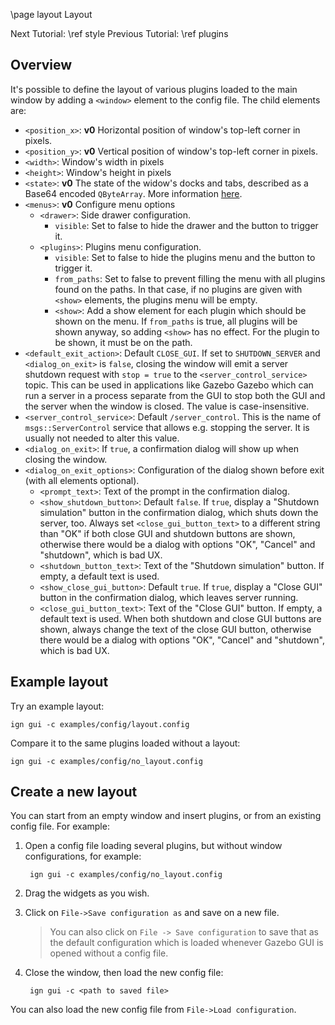 \page layout Layout

Next Tutorial: \ref style
Previous Tutorial: \ref plugins

## Overview

It's possible to define the layout of various plugins loaded to the main window
by adding a `<window>` element to the config file. The child elements are:

* `<position_x>`: **v0** Horizontal position of window's top-left corner in pixels.
* `<position_y>`: **v0** Vertical position of window's top-left corner in pixels.
* `<width>`: Window's width in pixels
* `<height>`: Window's height in pixels
* `<state>`: **v0** The state of the widow's docks and tabs, described as a Base64
             encoded `QByteArray`. More information
             [here](http://doc.qt.io/qt-5/qmainwindow.html#saveState).
* `<menus>`: **v0** Configure menu options
    * `<drawer>`: Side drawer configuration.
        * `visible`: Set to false to hide the drawer and the button to trigger it.
    * `<plugins>`: Plugins menu configuration.
        * `visible`: Set to false to hide the plugins menu and the button to trigger it.
        * `from_paths`: Set to false to prevent filling the menu with all
                        plugins found on the paths. In that case, if no plugins
                        are given with `<show>` elements, the plugins menu will
                        be empty.
        * `<show>`: Add a show element for each plugin which should be shown on
                    the menu. If `from_paths` is true, all plugins will be shown
                    anyway, so adding `<show>` has no effect. For the plugin to
                    be shown, it must be on the path.
* `<default_exit_action>`: Default `CLOSE_GUI`. If set to `SHUTDOWN_SERVER` and
                           `<dialog_on_exit>` is `false`, closing the window will
                           emit a server shutdown request with `stop = true` to the
                           `<server_control_service>` topic. This can be used
                           in applications like Gazebo Gazebo which can run a
                           server in a process separate from the GUI to stop both
                           the GUI and the server when the window is closed. The value is
                           case-insensitive.
* `<server_control_service>`: Default `/server_control`. This is the name of `msgs::ServerControl`
                              service that allows e.g. stopping the server. It is usually not needed
                              to alter this value.
* `<dialog_on_exit>`: If `true`, a confirmation dialog will show up when closing the window.
* `<dialog_on_exit_options>`: Configuration of the dialog shown before exit (with all elements
                              optional).
    * `<prompt_text>`: Text of the prompt in the confirmation dialog.
    * `<show_shutdown_button>`: Default `false`. If `true`, display a "Shutdown simulation"
                                button in the confirmation dialog, which shuts down the server, too.
                                Always set `<close_gui_button_text>` to a different string than "OK"
                                if both close GUI and shutdown buttons are shown, otherwise there
                                would be a dialog with options "OK", "Cancel" and "shutdown", which
                                is bad UX.
    * `<shutdown_button_text>`: Text of the "Shutdown simulation" button. If empty, a default text
                                is used.
    * `<show_close_gui_button>`: Default `true`. If `true`, display a "Close GUI" button in
                                 the confirmation dialog, which leaves server running.
    * `<close_gui_button_text>`: Text of the "Close GUI" button. If empty, a default text is used.
                                 When both shutdown and close GUI buttons are shown, always change
                                 the text of the close GUI button, otherwise there would be a dialog
                                 with options "OK", "Cancel" and "shutdown", which is bad UX.

## Example layout

Try an example layout:

    ign gui -c examples/config/layout.config

Compare it to the same plugins loaded without a layout:

    ign gui -c examples/config/no_layout.config

## Create a new layout

You can start from an empty window and insert plugins, or from an existing
config file. For example:

1. Open a config file loading several plugins, but without window
   configurations, for example:

        ign gui -c examples/config/no_layout.config

1. Drag the widgets as you wish.

1. Click on `File->Save configuration as` and save on a new file.

    > You can also click on `File -> Save configuration` to save that as the
      default configuration which is loaded whenever Gazebo GUI is opened
      without a config file.

1. Close the window, then load the new config file:

        ign gui -c <path to saved file>

You can also load the new config file from `File->Load configuration`.
